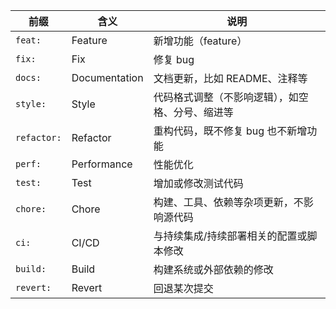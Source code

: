 | 前缀          | 含义            | 说明                       |
| ----------- | ------------- | ------------------------ |
| `feat:`     | Feature       | 新增功能（feature）            |
| `fix:`      | Fix           | 修复 bug                   |
| `docs:`     | Documentation | 文档更新，比如 README、注释等       |
| `style:`    | Style         | 代码格式调整（不影响逻辑），如空格、分号、缩进等 |
| `refactor:` | Refactor      | 重构代码，既不修复 bug 也不新增功能     |
| `perf:`     | Performance   | 性能优化                     |
| `test:`     | Test          | 增加或修改测试代码                |
| `chore:`    | Chore         | 构建、工具、依赖等杂项更新，不影响源代码     |
| `ci:`       | CI/CD         | 与持续集成/持续部署相关的配置或脚本修改     |
| `build:`    | Build         | 构建系统或外部依赖的修改             |
| `revert:`   | Revert        | 回退某次提交                   |
